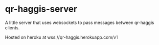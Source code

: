 # qr-haggis-server

A little server that uses websockets to pass messages between qr-haggis clients. 

Hosted on heroku at wss://qr-haggis.herokuapp.com/v1
